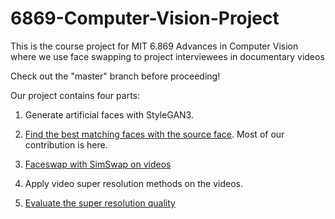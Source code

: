 # 6869-Computer-Vision-Project
This is the course project for MIT 6.869 Advances in Computer Vision where we use face swapping to project interviewees in documentary videos 

Check out the "master" branch before proceeding!

Our project contains four parts:

1. Generate artificial faces with StyleGAN3.

2. [Find the best matching faces with the source face](https://github.com/RuihanZhang2015/6869-Computer-Vision-Project/tree/master/src). Most of our contribution is here.

3. [Faceswap with SimSwap on videos](https://github.com/RuihanZhang2015/6869-Computer-Vision-Project/tree/master/SimSwap#:~:text=SimSwap_high_res.ipynb)

4. Apply video super resolution methods on the videos.

5. [Evaluate the super resolution quality](https://github.com/RuihanZhang2015/6869-Computer-Vision-Project/tree/master/src)
